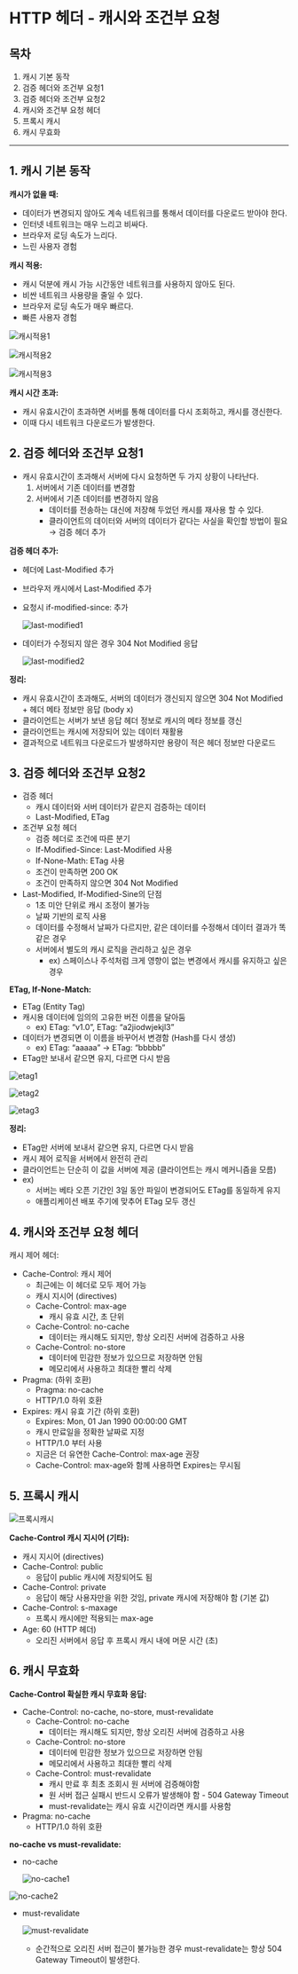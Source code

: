 # HTTP 헤더 - 캐시와 조건부 요청

## 목차

1. 캐시 기본 동작
2. 검증 헤더와 조건부 요청1
3. 검증 헤더와 조건부 요청2
4. 캐시와 조건부 요청 헤더
5. 프록시 캐시
6. 캐시 무효화

------



## 1. 캐시 기본 동작

**캐시가 없을 때:**

- 데이터가 변경되지 않아도 계속 네트워크를 통해서 데이터를 다운로드 받아야 한다.
- 인터넷 네트워크는 매우 느리고 비싸다.
- 브라우저 로딩 속도가 느리다.
- 느린 사용자 경험

**캐시 적용:**

- 캐시 덕분에 캐시 가능 시간동안 네트워크를 사용하지 않아도 된다.
- 비싼 네트워크 사용량을 줄일 수 있다.
- 브라우저 로딩 속도가 매우 빠르다.
- 빠른 사용자 경험

![캐시적용1](./image/캐시적용1.png)

![캐시적용2](./image/캐시적용2.png)

![캐시적용3](./image/캐시적용3.png)

**캐시 시간 초과:**

- 캐시 유효시간이 초과하면 서버를 통해 데이터를 다시 조회하고, 캐시를 갱신한다.
- 이때 다시 네트워크 다운로드가 발생한다.



## 2. 검증 헤더와 조건부 요청1

- 캐시 유효시간이 초과해서 서버에 다시 요청하면 두 가지 상황이 나타난다.
  1. 서버에서 기존 데이터를 변경함
  2. 서버에서 기존 데이터를 변경하지 않음
     - 데이터를 전송하는 대신에 저장해 두었던 캐시를 재사용 할 수 있다.
     - 클라이언트의 데이터와 서버의 데이터가 같다는 사실을 확인할 방법이 필요 → 검증 헤더 추가

**검증 헤더 추가:**

- 헤더에 Last-Modified 추가

- 브라우저 캐시에서 Last-Modified 추가

- 요청시 if-modified-since: 추가

  ![last-modified1](./image/last-modified1.png)

- 데이터가 수정되지 않은 경우 304 Not Modified 응답

  ![last-modified2](./image/last-modified2.png)

**정리:**

- 캐시 유효시간이 초과해도, 서버의 데이터가 갱신되지 않으면 304 Not Modified + 헤더 메타 정보만 응답 (body x)
- 클라이언트는 서버가 보낸 응답 헤더 정보로 캐시의 메타 정보를 갱신
- 클라이언트는 캐시에 저장되어 있는 데이터 재활용
- 결과적으로 네트워크 다운로드가 발생하지만 용량이 적은 헤더 정보만 다운로드



## 3. 검증 헤더와 조건부 요청2

- 검증 헤더
  - 캐시 데이터와 서버 데이터가 같은지 검증하는 데이터
  - Last-Modified, ETag
- 조건부 요청 헤더
  - 검증 헤더로 조건에 따른 분기
  - If-Modified-Since: Last-Modified 사용
  - If-None-Math: ETag 사용
  - 조건이 만족하면 200 OK
  - 조건이 만족하지 않으면 304 Not Modified
- Last-Modified, If-Modified-Sine의 단점
  - 1초 미안 단위로 캐시 조정이 불가능
  - 날짜 기반의 로직 사용
  - 데이터를 수정해서 날짜가 다르지만, 같은 데이터를 수정해서 데이터 결과가 똑같은 경우
  - 서버에서 별도의 캐시 로직을 관리하고 싶은 경우
    - ex) 스페이스나 주석처럼 크게 영향이 없는 변경에서 캐시를 유지하고 싶은 경우

**ETag, If-None-Match:**

- ETag (Entity Tag)
- 캐시용 데이터에 임의의 고유한 버전 이름을 달아둠
  - ex) ETag: “v1.0”, ETag: “a2jiodwjekjl3”
- 데이터가 변경되면 이 이름을 바꾸어서 변경함 (Hash를 다시 생성)
  - ex) ETag: “aaaaa” → ETag: “bbbbb”
- ETag만 보내서 같으면 유지, 다르면 다시 받음

![etag1](./image/etag1.png)

![etag2](./image/etag2.png)

![etag3](./image/etag3.png)

**정리:**

- ETag만 서버에 보내서 같으면 유지, 다르면 다시 받음
- 캐시 제어 로직을 서버에서 완전히 관리
- 클라이언트는 단순히 이 값을 서버에 제공 (클라이언트는 캐시 메커니즘을 모름)
- ex)
  - 서버는 베타 오픈 기간인 3일 동안 파일이 변경되어도 ETag를 동일하게 유지
  - 애플리케이션 배포 주기에 맞추어 ETag 모두 갱신



## 4. 캐시와 조건부 요청 헤더

캐시 제어 헤더:

- Cache-Control: 캐시 제어
  - 최근에는 이 헤더로 모두 제어 가능
  - 캐시 지시어 (directives)
  - Cache-Control: max-age
    - 캐시 유효 시간, 초 단위
  - Cache-Control: no-cache
    - 데이터는 캐시해도 되지만, 항상 오리진 서버에 검증하고 사용
  - Cache-Control: no-store
    - 데이터에 민감한 정보가 있으므로 저장하면 안됨
    - 메모리에서 사용하고 최대한 빨리 삭제
- Pragma: (하위 호환)
  - Pragma: no-cache
  - HTTP/1.0 하위 호환
- Expires: 캐시 유효 기간 (하위 호환)
  - Expires: Mon, 01 Jan 1990 00:00:00 GMT
  - 캐시 만료일을 정확한 날짜로 지정
  - HTTP/1.0 부터 사용
  - 지금은 더 유연한 Cache-Control: max-age 권장
  - Cache-Control: max-age와 함께 사용하면 Expires는 무시됨



## 5. 프록시 캐시

![프록시캐시](./image/프록시캐시.png)

**Cache-Control 캐시 지시어 (기타):**

- 캐시 지시어 (directives)
- Cache-Control: public
  - 응답이 public 캐시에 저장되어도 됨
- Cache-Control: private
  - 응답이 해당 사용자만을 위한 것임, private 캐시에 저장해야 함 (기본 값)
- Cache-Control: s-maxage
  - 프록시 캐시에만 적용되는 max-age
- Age: 60 (HTTP 헤더)
  - 오리진 서버에서 응답 후 프록시 캐시 내에 머문 시간 (초)



## 6. 캐시 무효화

**Cache-Control 확실한 캐시 무효화 응답:**

- Cache-Control: no-cache, no-store, must-revalidate
  - Cache-Control: no-cache
    - 데이터는 캐시해도 되지만, 항상 오리진 서버에 검증하고 사용
  - Cache-Control: no-store
    - 데이터에 민감한 정보가 있으므로 저장하면 안됨
    - 메모리에서 사용하고 최대한 빨리 삭제
  - Cache-Control: must-revalidate
    - 캐시 만료 후 최초 조회시 원 서버에 검증해야함
    - 원 서버 접근 실패시 반드시 오류가 발생해야 함 - 504 Gateway Timeout
    - must-revalidate는 캐시 유효 시간이라면 캐시를 사용함
- Pragma: no-cache
  - HTTP/1.0 하위 호환

**no-cache vs must-revalidate:**

- no-cache

  ![no-cache1](./image/no-cache1.png)

![no-cache2](./image/no-cache2.png)

- must-revalidate

  ![must-revalidate](./image/must-revalidate.png)

  - 순간적으로 오리진 서버 접근이 불가능한 경우 must-revalidate는 항상 504 Gateway Timeout이 발생한다.